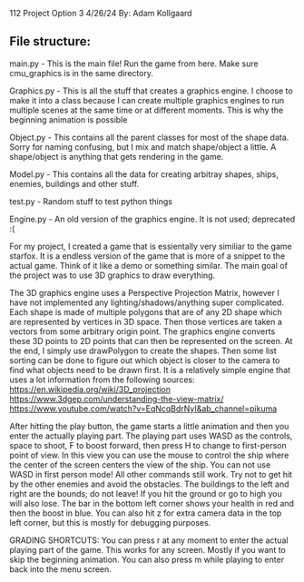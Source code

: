 112 Project Option 3 4/26/24
By: Adam Kollgaard

File structure:
--------------
main.py - This is the main file! Run the game from here. Make sure cmu_graphics is
in the same directory.

Graphics.py - This is all the stuff that creates a graphics engine. I choose to make
it into a class because I can create multiple graphics engines to run multiple scenes
at the same time or at different moments. This is why the beginning animation is possible

Object.py - This contains all the parent classes for most of the shape data. Sorry for
naming confusing, but I mix and match shape/object a little. A shape/object is anything
that gets rendering in the game.

Model.py - This contains all the data for creating arbitray shapes, ships, enemies,
buildings and other stuff.

test.py - Random stuff to test python things

Engine.py - An old version of the graphics engine. It is not used; deprecated :(

For my project, I created a game that is essientally very similiar to the game starfox.
It is a endless version of the game that is more of a snippet to the actual game.
Think of it like a demo or something similar. The main goal of the project was to
use 3D graphics to draw everything. 

The 3D graphics engine uses a Perspective Projection Matrix, however I have not
implemented any lighting/shadows/anything super complicated. Each shape is made
of multiple polygons that are of any 2D shape which are represented by vertices
in 3D space. Then those vertices are taken a vectors from some arbitrary origin point. 
The graphics engine converts these 3D points to 2D points that can then be represented
on the screen. At the end, I simply use drawPolygon to create the shapes. Then some
list sorting can be done to figure out which object is closer to the camera to find
what objects need to be drawn first. It is a relatively simple engine that uses a 
lot information from the following sources:
https://en.wikipedia.org/wiki/3D_projection
https://www.3dgep.com/understanding-the-view-matrix/
https://www.youtube.com/watch?v=EqNcqBdrNyI&ab_channel=pikuma

After hitting the play button, the game starts a little animation and then you enter
the actually playing part. The playing part uses WASD as the controls, space to shoot,
F to boost forward, then press H to change to first-person point of view. In this view
you can use the mouse to control the ship where the center of the screen centers the view
of the ship. You can not use WASD in first person mode! All other commands still work.
Try not to get hit by the other enemies and avoid the obstacles. The buildings to the left
and right are the bounds; do not leave! If you hit the ground or go to high you will also lose.
The bar in the bottom left corner shows your health in red and then the boost in blue.
You can also hit z for extra camera data in the top left corner, but this is mostly for 
debugging purposes.

GRADING SHORTCUTS:
You can press r at any moment to enter the actual playing part of the game. This works for any
screen. Mostly if you want to skip the beginning animation.
You can also press m while playing to enter back into the menu screen.

